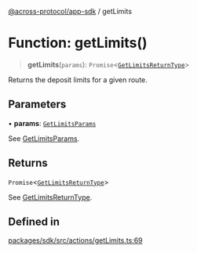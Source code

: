 [@across-protocol/app-sdk](../README.md) / getLimits

# Function: getLimits()

> **getLimits**(`params`): `Promise`\<[`GetLimitsReturnType`](../type-aliases/GetLimitsReturnType.md)\>

Returns the deposit limits for a given route.

## Parameters

• **params**: [`GetLimitsParams`](../type-aliases/GetLimitsParams.md)

See [GetLimitsParams](../type-aliases/GetLimitsParams.md).

## Returns

`Promise`\<[`GetLimitsReturnType`](../type-aliases/GetLimitsReturnType.md)\>

See [GetLimitsReturnType](../type-aliases/GetLimitsReturnType.md).

## Defined in

[packages/sdk/src/actions/getLimits.ts:69](https://github.com/across-protocol/toolkit/blob/d027d7c23e7230b7b5f439570f9efd60c1d715ce/packages/sdk/src/actions/getLimits.ts#L69)
